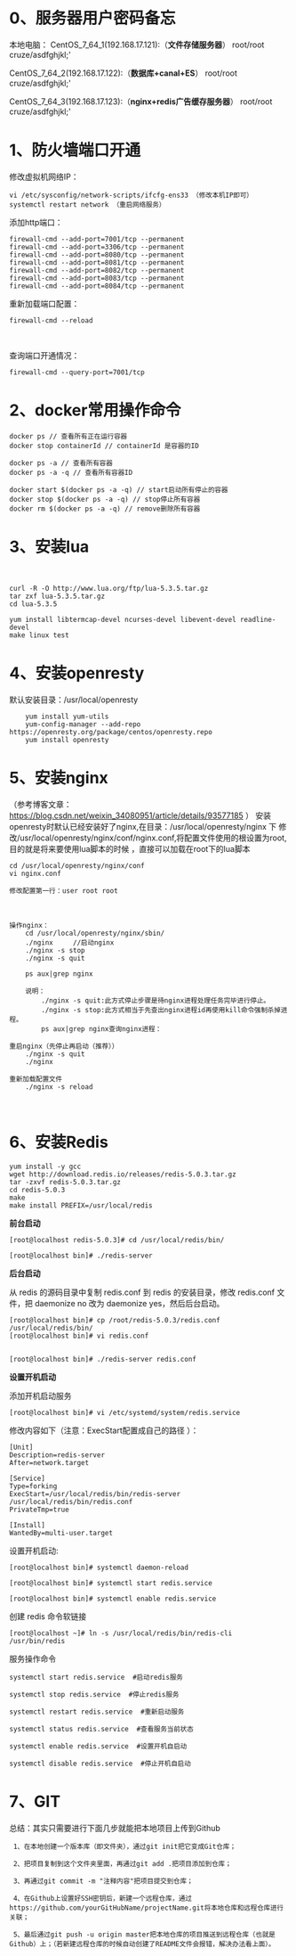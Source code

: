 

# 0、服务器用户密码备忘



本地电脑：
CentOS_7_64_1(192.168.17.121):（**文件存储服务器**）
	root/root
	cruze/asdfghjkl;'
		

CentOS_7_64_2(192.168.17.122):（**数据库+canal+ES**）
	root/root
	cruze/asdfghjkl;'



CentOS_7_64_3(192.168.17.123):（**nginx+redis广告缓存服务器**）
	root/root
	cruze/asdfghjkl;'







# 1、防火墙端口开通

修改虚拟机网络IP：

```shell
vi /etc/sysconfig/network-scripts/ifcfg-ens33 （修改本机IP即可）
systemctl restart network （重启网络服务）
```



添加http端口：


```shell
firewall-cmd --add-port=7001/tcp --permanent
firewall-cmd --add-port=3306/tcp --permanent
firewall-cmd --add-port=8080/tcp --permanent
firewall-cmd --add-port=8081/tcp --permanent
firewall-cmd --add-port=8082/tcp --permanent
firewall-cmd --add-port=8083/tcp --permanent
firewall-cmd --add-port=8084/tcp --permanent
```



重新加载端口配置：


```shell
firewall-cmd --reload
```

​	

查询端口开通情况：

```shell
firewall-cmd --query-port=7001/tcp
```



# 2、docker常用操作命令



```shell
docker ps // 查看所有正在运行容器
docker stop containerId // containerId 是容器的ID
	
docker ps -a // 查看所有容器
docker ps -a -q // 查看所有容器ID

docker start $(docker ps -a -q) // start启动所有停止的容器
docker stop $(docker ps -a -q) // stop停止所有容器
docker rm $(docker ps -a -q) // remove删除所有容器
```



# 3、安装lua 


​	

```shell
curl -R -O http://www.lua.org/ftp/lua-5.3.5.tar.gz
tar zxf lua-5.3.5.tar.gz
cd lua-5.3.5

yum install libtermcap-devel ncurses-devel libevent-devel readline-devel
make linux test
```





# 4、安装openresty

默认安装目录：/usr/local/openresty

```shell
	yum install yum-utils
	yum-config-manager --add-repo https://openresty.org/package/centos/openresty.repo
	yum install openresty
```



# 5、安装nginx

（参考博客文章： https://blog.csdn.net/weixin_34080951/article/details/93577185 ）
安装openresty时默认已经安装好了nginx,在目录：/usr/local/openresty/nginx 下
修改/usr/local/openresty/nginx/conf/nginx.conf,将配置文件使用的根设置为root,目的就是将来要使用lua脚本的时候 ，直接可以加载在root下的lua脚本
	

```shell
cd /usr/local/openresty/nginx/conf
vi nginx.conf

修改配置第一行：user root root
```


​	
```shell
操作nginx：
	cd /usr/local/openresty/nginx/sbin/
	./nginx     //启动nginx
	./nginx -s stop
	./nginx -s quit

	ps aux|grep nginx
	
	说明：
		./nginx -s quit:此方式停止步骤是待nginx进程处理任务完毕进行停止。
		./nginx -s stop:此方式相当于先查出nginx进程id再使用kill命令强制杀掉进程。
		ps aux|grep nginx查询nginx进程：

重启nginx（先停止再启动（推荐））
	./nginx -s quit
	./nginx

重新加载配置文件
	./nginx -s reload
```

​	

# 6、安装Redis

```shell
yum install -y gcc
wget http://download.redis.io/releases/redis-5.0.3.tar.gz	
tar -zxvf redis-5.0.3.tar.gz
cd redis-5.0.3
make
make install PREFIX=/usr/local/redis
```



**前台启动**

```shell
[root@localhost redis-5.0.3]# cd /usr/local/redis/bin/

[root@localhost bin]# ./redis-server
```



**后台启动**

从 redis 的源码目录中复制 redis.conf 到 redis 的安装目录，修改 redis.conf 文件，把 daemonize no 改为 daemonize yes，然后后台启动。

```shell
[root@localhost bin]# cp /root/redis-5.0.3/redis.conf /usr/local/redis/bin/
[root@localhost bin]# vi redis.conf


[root@localhost bin]# ./redis-server redis.conf
```



**设置开机启动**

添加开机启动服务

```shell
[root@localhost bin]# vi /etc/systemd/system/redis.service
```

修改内容如下（注意：ExecStart配置成自己的路径 ）：

```shell
[Unit]
Description=redis-server
After=network.target

[Service]
Type=forking
ExecStart=/usr/local/redis/bin/redis-server /usr/local/redis/bin/redis.conf
PrivateTmp=true

[Install]
WantedBy=multi-user.target
```



设置开机启动:

```shell
[root@localhost bin]# systemctl daemon-reload

[root@localhost bin]# systemctl start redis.service

[root@localhost bin]# systemctl enable redis.service

```



 创建 redis 命令软链接

```shell
[root@localhost ~]# ln -s /usr/local/redis/bin/redis-cli /usr/bin/redis
```



服务操作命令

```shell
systemctl start redis.service  #启动redis服务

systemctl stop redis.service  #停止redis服务

systemctl restart redis.service  #重新启动服务

systemctl status redis.service  #查看服务当前状态

systemctl enable redis.service  #设置开机自启动

systemctl disable redis.service  #停止开机自启动

```





# 7、GIT

总结：其实只需要进行下面几步就能把本地项目上传到Github

     1、在本地创建一个版本库（即文件夹），通过git init把它变成Git仓库；
    
     2、把项目复制到这个文件夹里面，再通过git add .把项目添加到仓库；
    
     3、再通过git commit -m "注释内容"把项目提交到仓库；
    
     4、在Github上设置好SSH密钥后，新建一个远程仓库，通过https://github.com/yourGitHubName/projectName.git将本地仓库和远程仓库进行关联；
    
     5、最后通过git push -u origin master把本地仓库的项目推送到远程仓库（也就是Github）上；（若新建远程仓库的时候自动创建了README文件会报错，解决办法看上面）。

 















